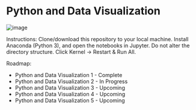 # Python and Data Visualization

![image](https://user-images.githubusercontent.com/4008778/84719580-961d1200-af30-11ea-8289-3e31808cdf4c.PNG)

Instructions: Clone/download this repository to your local machine. Install Anaconda (Python 3), and open the notebooks in Jupyter. Do not alter the directory structure. Click Kernel -> Restart & Run All.

Roadmap:
* Python and Data Visualization 1 - Complete
* Python and Data Visualization 2 - In Progress
* Python and Data Visualization 3 - Upcoming
* Python and Data Visualization 4 - Upcoming
* Python and Data Visualization 5 - Upcoming
